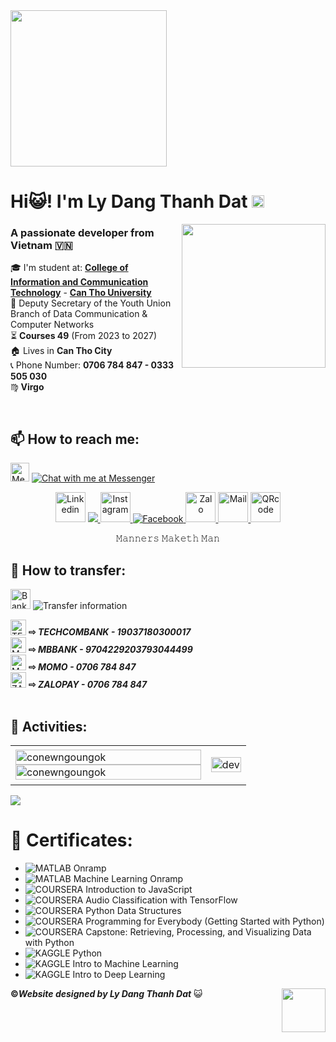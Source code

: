 <img align="center" width="250" src="https://i.imgur.com/XH4RVDC.png">
<h1 align="left">Hi😺! I'm Ly Dang Thanh Dat <img width="20" src="https://i.imgur.com/uxfDF6h.png"> </h1>
<p align="center">
  <img align="right" width="230" src="https://i.imgur.com/GLvHhhV.png">
  <h3 align="left">A passionate developer from Vietnam 🇻🇳</h3>
</p>

🎓 I'm student at: [<b>College of Information and Communication Technology</b>](https://www.cit.ctu.edu.vn/) - [<b>Can Tho University</b>](https://www.ctu.edu.vn/)
<br>
💼 Deputy Secretary of the Youth Union Branch of Data Communication & Computer Networks
<br>
⏳ <b>Courses 49</b> (From 2023 to 2027)
<br>
🏠 Lives in <b>Can Tho City</b>
<br>
📞 Phone Number: <b>0706 784 847 - 0333 505 030</b> 
<br>
♍ <b>Virgo</b>

<br/>

## 📫 How to reach me:

<img align="left">

 <img width="30" height="30" src="https://img.icons8.com/fluency/20/facebook-messenger--v2.png" alt="Messenger"/> [![Chat with me at Messenger](https://i.imgur.com/P6jVd26.png)](https://m.me/conmewngoungok)
<p align="center">
    <img width="48" height="48" src="https://img.icons8.com/fluency-systems-regular/48/chain--v1.png" alt="Linkedin"/>
   <a href="https://www.linkedin.com/in/conmewngoungok/" target="_blank">
    <img src="https://img.icons8.com/fluent/48/000000/linkedin.png"/>
  </a>
  <a href="https://www.instagram.com/conmewngoungok/" target="_blank">
    <img width="48" height="48" src="https://img.icons8.com/fluency/48/instagram-new.png" alt="Instagram"/>
  </a>
  <a href="https://www.facebook.com/profile.php?id=100000354846842" alt="Facebook">
    <img src="https://img.icons8.com/fluent/48/000000/facebook-new.png" alt="Facebook" />
  </a> 
  <a href="https://zalo.me/conmewngoungok/" alt="Zalo">
    <img width="48" height="48" src="https://img.icons8.com/color/48/zalo.png" alt="Zalo"/>
  </a>
  <a href="mailto:lydangthanhdat@gmail." alt="Email">
   <img width="48" height="48" src="https://img.icons8.com/color/48/gmail--v1.png" alt="Mail"/>
  </a>
    <img width="48" height="48" src="https://img.icons8.com/fluency-systems-regular/48/qr-code--v1.png" alt="QRcode"/>
</p>
<p align="center">
  𝙼𝚊𝚗𝚗𝚎𝚛𝚜 𝙼𝚊𝚔𝚎𝚝𝚑 𝙼𝚊𝚗
  </p>
  
## 🏦 How to transfer:
<img align="left">
  
<img width="32" height="32" src="https://img.icons8.com/fluency/48/bank-building.png" alt="Bank"/> ![Transfer information](https://i.imgur.com/VYHtIeg.png)
<p align="left">
    <img width="25" height="25" src="https://github.com/lydangthanhdat/MyProfile/assets/145395773/7c88b8f6-7a45-44be-b2d1-de267e86dca2" alt="TECHCOMBANK"/> <b>⇨ <i>TECHCOMBANK - 19037180300017</i></b>
     <br>
  <img width="25" height="25" src="https://github.com/lydangthanhdat/MyProfile/assets/145395773/4877c0fe-b758-4595-870e-ee862858126b" alt="MBBANK"/> <b>⇨ <i>MBBANK - 9704229203793044499</i></b>
     <br>
  <img width="25" height="25" src="https://github.com/lydangthanhdat/MyProfile/assets/145395773/8825b4cc-370b-41e3-8f7d-ddce93134177" alt="MOMO"/> <b>⇨ <i>MOMO - 0706 784 847</i></b>
     <br>
  <img width="25" height="25" src="https://github.com/lydangthanhdat/MyProfile/assets/145395773/5536063c-2eec-4387-ab23-f1b51fb3d952" alt="ZALOPAY"/> <b>⇨ <i>ZALOPAY - 0706 784 847</i></b>
     <br>
 <br />
</p>

## 🎯 Activities:

<table style="width:100%;">
  <tr>
    <td>
      <img src="https://github-readme-stats.vercel.app/api/top-langs/?username=anuraghazra&bg_color=FFFFFF00&text_color=179fa3&layout=compact&hide=CSS&langs_count=10&custom_title=Top%20ngôn%20ngữ%20được%20dùng" alt="conewngoungok" width="100%"/>
      <img src="https://github-readme-stats.vercel.app/api?username=anuraghazra&bg_color=FFFFFF00&text_color=179fa3&show_icons=true&count_private=true&include_all_commits=true&custom_title=Hoạt%20động%20trên%20Github" alt="conewngoungok" width="100%"/>
    </td>
    <td>
      <p align="center"> 
        <img src="https://i.imgur.com/hQeBYGr.gif" alt="dev" width="100%"/>
      </p>
    </td>
  </tr>
</table>

<img align="center" src="https://i.imgur.com/AOerM4v.jpg">

# 📝 Certificates:

- ![MATLAB](https://img.shields.io/badge/-MATLAB-orange) Onramp
- ![MATLAB](https://img.shields.io/badge/-MATLAB-orange) Machine Learning Onramp
- ![COURSERA](https://img.shields.io/badge/-COURSERA-green) Introduction to JavaScript
- ![COURSERA](https://img.shields.io/badge/-COURSERA-green) Audio Classification with TensorFlow
- ![COURSERA](https://img.shields.io/badge/-COURSERA-green) Python Data Structures
- ![COURSERA](https://img.shields.io/badge/-COURSERA-green) Programming for Everybody (Getting Started with Python)
- ![COURSERA](https://img.shields.io/badge/-COURSERA-green) Capstone: Retrieving, Processing, and Visualizing Data with Python
- ![KAGGLE](https://img.shields.io/badge/-KAGGLE-blue) Python
- ![KAGGLE](https://img.shields.io/badge/-KAGGLE-blue) Intro to Machine Learning
- ![KAGGLE](https://img.shields.io/badge/-KAGGLE-blue) Intro to Deep Learning

<img align="right" width="70" src="https://i.imgur.com/6NWKvnc.png">

<p align="left">
<b>©</b><b><i>Website designed by Ly Dang Thanh Dat</i></b> 😺
</p>
